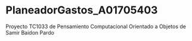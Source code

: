 # PlaneadorGastos_A01705403
Proyecto TC1033 de Pensamiento Computacional Orientado a Objetos de Samir Baidon Pardo
